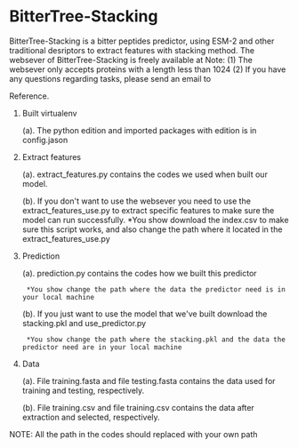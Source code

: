 # BitterTree-Stacking
BitterTree-Stacking is a bitter peptides predictor, using ESM-2 and other traditional desriptors to extract features with stacking method.
The websever of BitterTree-Stacking is freely available at 
Note:
(1) The websever only accepts proteins with a length less than 1024
(2) If you have any questions regarding tasks, please send an email to 

Reference.








1. Built virtualenv
   
   (a). The python edition and imported packages with edition is in config.jason
   
3. Extract features
   
   (a). extract_features.py contains the codes we used when built our model.
   
   (b). If you don't want to use the websever you need to use the extract_features_use.py to extract 
       specific features to make sure the model can run successfully.
        *You show download the index.csv to make sure this script works, and also change the path where it located in the extract_features_use.py
   
5. Prediction

   (a). prediction.py contains the codes how we built this predictor
   
        *You show change the path where the data the predictor need is in your local machine
   
   (b). If you just want to use the model that we've built download the stacking.pkl and use_predictor.py
   
        *You show change the path where the stacking.pkl and the data the predictor need are in your local machine
   
7. Data
   
   (a). File training.fasta and file testing.fasta contains the data used for training and testing, 
       respectively.
   
   (b). File training.csv and file training.csv contains the data after extraction and selected,
        respectively.
   
NOTE:
   All the path in the codes should replaced with your own path

